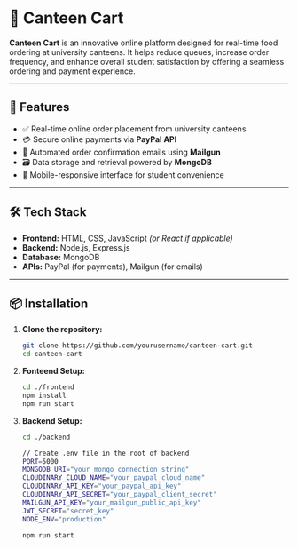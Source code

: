 # 🛒 Canteen Cart

**Canteen Cart** is an innovative online platform designed for real-time food ordering at university canteens. It helps reduce queues, increase order frequency, and enhance overall student satisfaction by offering a seamless ordering and payment experience.

---

## 🚀 Features

- ✅ Real-time online order placement from university canteens
- 💳 Secure online payments via **PayPal API**
- 📧 Automated order confirmation emails using **Mailgun**
- 🗃️ Data storage and retrieval powered by **MongoDB**
- 📱 Mobile-responsive interface for student convenience

---

## 🛠️ Tech Stack

- **Frontend:** HTML, CSS, JavaScript *(or React if applicable)*
- **Backend:** Node.js, Express.js
- **Database:** MongoDB
- **APIs:** PayPal (for payments), Mailgun (for emails)

---

## 📦 Installation

1. **Clone the repository:**
   ```bash
   git clone https://github.com/yourusername/canteen-cart.git
   cd canteen-cart
2. **Fonteend Setup:**
   ```bash
   cd ./frontend
   npm install
   npm run start
3. **Backend Setup:**
   ```bash
   cd ./backend
   
   // Create .env file in the root of backend
   PORT=5000
   MONGODB_URI="your_mongo_connection_string"
   CLOUDINARY_CLOUD_NAME="your_paypal_cloud_name"
   CLOUDINARY_API_KEY="your_paypal_api_key"
   CLOUDINARY_API_SECRET="your_paypal_client_secret"
   MAILGUN_API_KEY="your_mailgun_public_api_key"
   JWT_SECRET="secret_key"
   NODE_ENV="production"

   npm run start
